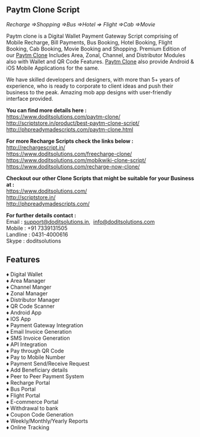 <h2>Paytm Clone Script</h2>

<i>Recharge =>Shopping =>Bus =>Hotel => Flight =>Cab =>Movie</i>

Paytm clone is a Digital Wallet Payment Gateway Script comprising of Mobile Recharge, Bill Payments, Bus Booking, Hotel Booking, Flight Booking, Cab Booking, Movie Booking and Shopping. Premium Edition of our <a href ="http://scriptstore.in/product/best-paytm-clone-script/"> Paytm Clone</a> Includes Area, Zonal, Channel, and Distributor Modules also with Wallet and QR Code Features. <a href ="http://phpreadymadescripts.com/paytm-clone.html"> Paytm Clone</a> also provide Android & iOS Mobile Applications for the same.

We have skilled developers and designers, with more than 5+ years of experience, who is ready to corporate to client ideas and push their business to the peak. Amazing mob app designs with user-friendly interface provided.

<b>You can find more details here :</b> <br>
https://www.doditsolutions.com/paytm-clone/<br>
http://scriptstore.in/product/best-paytm-clone-script/<br>
http://phpreadymadescripts.com/paytm-clone.html<br>

<b>For more Recharge Scripts check the links below : </b> <br>
http://rechargescript.in/<br>
https://www.doditsolutions.com/freecharge-clone/<br>
https://www.doditsolutions.com/mobikwiki-clone-script/<br>
https://www.doditsolutions.com/recharge-now-clone/<br>

<b>Checkout our other Clone Scripts that might be suitable for your Business at : </b> <br>
https://www.doditsolutions.com/<br>
http://scriptstore.in/<br>
http://phpreadymadescripts.com/<br>

<b>For further details contact : </b><br>
Email 		: support@doditsolutions.in, &nbsp;info@doditsolutions.com<br>
Mobile		: +91 7339131505<br>
Landline 	: 0431-4000616<br>
Skype 		: doditsolutions<br>

<h2> Features </h2>

♦ Digital Wallet<br>
♦ Area Manager<br>
♦ Channel Manger<br>
♦ Zonal Manager<br>
♦ Distributor Manager<br>
♦ QR Code Scanner<br>
♦ Android App<br>
♦ IOS App<br>
♦ Payment Gateway Integration<br>
♦ Email Invoice Generation<br>
♦ SMS Invoice Generation<br>
♦ API Integration<br>
♦ Pay through QR Code<br>
♦ Pay to Mobile Number<br>
♦ Payment Send/Receive Request<br>
♦ Add Beneficiary details<br>
♦ Peer to Peer Payment System<br>
♦ Recharge Portal<br>
♦ Bus Portal<br>
♦ Flight Portal<br>
♦ E-commerce Portal<br>
♦ Withdrawal to bank<br>
♦ Coupon Code Generation<br>
♦ Weekly/Monthly/Yearly Reports<br>
♦ Online Tracking<br>
